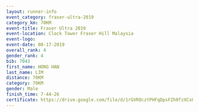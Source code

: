 ```yaml
---
layout: runner-info 
event_category: fraser-ultra-2019 
category_km: 70KM 
event-title: Fraser Ultra 2019 
event-location: Clock Tower Fraser Hill Malaysia 
event-logo: 
event-date: 08-17-2019 
overall_rank: 4
gender_rank: 4
bib: 7043
first_name: HONG HAN
last_name: LIM
distance: 70KM
category: 70KM
gender: Male
finish_time: 7-44-26
certificate: https://drive.google.com/file/d/1rGVROcztPHFqDpsFZh0fzXCxQVaHDEnb/view?usp=sharing
---
```

